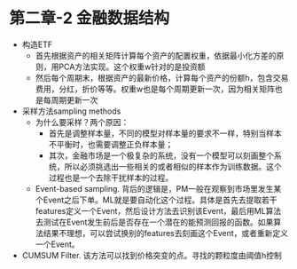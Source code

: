 # 第二章-2 金融数据结构

 - 构造ETF
    - 首先根据资产的相关矩阵计算每个资产的配置权重，依据最小化方差的原则，用PCA方法实现。这个权重w针对的是投资额
    - 然后每个周期末，根据资产的最新价格，计算每个资产的份额h，包含交易费用，分红，折价等等。权重w也是每个周期更新一次，因为相关矩阵也是每周期更新一次
 - 采样方法sampling methods
    - 为什么要采样？两个原因：
        - 首先是调整样本量，不同的模型对样本量的要求不一样，特别当样本不平衡时，也需要调整正负样本量；
        - 其次，金融市场是一个极复杂的系统，没有一个模型可以刻画整个系统，所以必须挑选出一些相关的或者相似的样本作为训练数据。这个过程也是一个去除干扰样本的过程。
    - Event-based sampling. 背后的逻辑是，PM一般在观察到市场里发生某个Event之后下单。ML就是要自动化这个过程。具体是首先去提取若干features定义一个Event，然后设计方法去识别该Event，最后用ML算法去测试在Event发生前后是否存在一个潜在的能预测回报的函数。如果算法结果不理想，可以尝试换别的features去刻画这个Event，或者重新定义一个Event。
 - CUMSUM Filter. 该方法可以找到价格突变的点。寻找的颗粒度由阈值h控制
